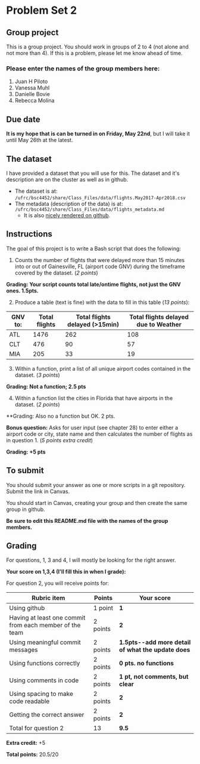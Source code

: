 # Problem Set 2

## Group project
This is a group project.
You should work in groups of 2 to 4 (not alone and not more than 4). If this is a problem, please let me know ahead of time.

### Please enter the names of the group members here:
1. Juan H Piloto
1. Vanessa Muhl
1. Danielle Bovie
1. Rebecca Molina

## Due date
**It is my hope that is can be turned in on Friday, May 22nd**, but I will take it until May 26th at the latest.

## The dataset
I have provided a dataset that you will use for this. The dataset and it's description are on the cluster as well as in github.
 * The dataset is at: `/ufrc/bsc4452/share/Class_Files/data/flights.May2017-Apr2018.csv`
 * The metadata (description of the data) is at: `/ufrc/bsc4452/share/Class_Files/data/flights_metadata.md`
     * It is also [nicely rendered on github](https://github.com/CompTools/Class_Files/blob/master/data/flights_metadata.md).

## Instructions

The goal of this project is to write a Bash script that does the following:
1. Counts the number of flights that were delayed more than 15 minutes into or out of Gainesville, FL (airport code GNV) during the timeframe covered by the dataset. (*2 points*)

**Grading: Your script counts total late/ontime flights, not just the GNV ones. 1.5pts.**

2. Produce a table (text is fine) with the data to fill in this table (*13 points*):

GNV to: | Total flights | Total flights delayed (>15min) | Total flights delayed due to Weather
--------|---------------|------------------------|-------------------------------
ATL | 1476 | 262 | 108
CLT | 476  |  90 |  57      
MIA | 205  |  33 |  19       

3. Within a function, print a list of all unique airport codes contained in the dataset. (*3 points*)

**Grading: Not a function; 2.5 pts** 

4. Within a function list the cities in Florida that have airports in the dataset. (*2 points*)

**Grading: Also no a function but OK. 2 pts.

**Bonus question:**  Asks for user input (see chapter 28) to enter either a airport code or city, state name and then calculates the number of flights as in question 1. (*5 points extra credit*)

**Grading: +5 pts**

## To submit
You should submit your answer as one or more scripts in a git repository. Submit the link in Canvas.

You should start in Canvas, creating your group and then create the same group in github.

**Be sure to edit this README.md file with the names of the group members.**

## Grading
For questions, 1, 3 and 4, I will mostly be looking for the right answer.

**Your score on 1,3,4 (I'll fill this in when I grade):**


For question 2, you will receive points for:

Rubric item | Points | Your score
------------|--------|-----------
Using github| 1 point |  **1**
Having at least one commit from each member of the team | 2 points | **2**
Using meaningful commit messages | 2 points | **1.5pts--add more detail of what the update does**
Using functions correctly | 2 points | **0 pts. no functions**
Using comments in code | 2 points | **1 pt, not comments, but clear**
Using spacing to make code readable | 2 points |**2**
Getting the correct answer | 2 points | **2**
Total for question 2 | 13| **9.5**
**Extra credit:**
+5

**Total points:**
 20.5/20
